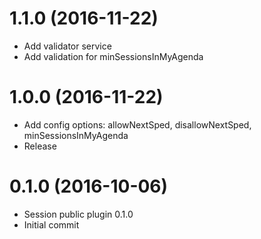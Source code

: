 <a name="1.1.0"></a>
# 1.1.0 (2016-11-22)
* Add validator service
* Add validation for minSessionsInMyAgenda  

<a name="1.0.0"></a>
# 1.0.0 (2016-11-22)
* Add config options: allowNextSped, disallowNextSped, minSessionsInMyAgenda 
* Release

<a name="0.1.0"></a>
# 0.1.0 (2016-10-06)
* Session public plugin 0.1.0
* Initial commit